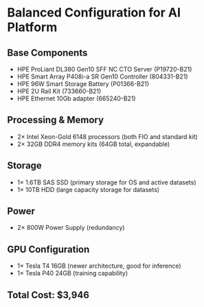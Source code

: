 # Balanced Configuration for AI Platform

## Base Components
- HPE ProLiant DL380 Gen10 SFF NC CTO Server (P19720-B21)
- HPE Smart Array P408i-a SR Gen10 Controller (804331-B21)
- HPE 96W Smart Storage Battery (P01366-B21)
- HPE 2U Rail Kit (733660-B21)
- HPE Ethernet 10Gb adapter (665240-B21)

## Processing & Memory
- 2× Intel Xeon-Gold 6148 processors (both FIO and standard kit)
- 2× 32GB DDR4 memory kits (64GB total, expandable)

## Storage
- 1× 1.6TB SAS SSD (primary storage for OS and active datasets)
- 1× 10TB HDD (large capacity storage for datasets)

## Power
- 2× 800W Power Supply (redundancy)

## GPU Configuration
- 1× Tesla T4 16GB (newer architecture, good for inference)
- 1× Tesla P40 24GB (training capability)

## Total Cost: $3,946